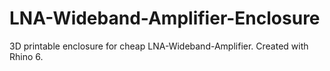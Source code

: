# LNA-Wideband-Amplifier-Enclosure
3D printable enclosure for cheap LNA-Wideband-Amplifier. Created with Rhino 6.
